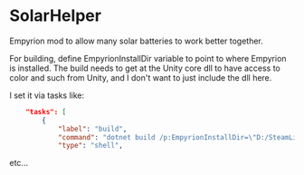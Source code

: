 # SolarHelper
Empyrion mod to allow many solar batteries to work better together.

For building, define EmpyrionInstallDir variable to point to where Empyrion is installed.  The build needs to get at the Unity core dll to have access to color and such from Unity, and I don't want to just include the dll here.

I set it via tasks like:

```json
	"tasks": [
		{
			"label": "build",
			"command": "dotnet build /p:EmpyrionInstallDir=\"D:/SteamLibrary/steamapps/common/Empyrion - Galactic Survival\"",
			"type": "shell",
```
etc...
